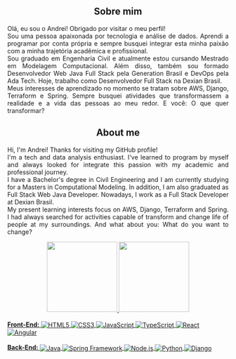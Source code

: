 <h2 align="center">Sobre mim</h2>

<p align="justify"> 
Olá, eu sou o Andrei! Obrigado por visitar o meu perfil! <br>
Sou uma pessoa apaixonada por tecnologia e análise de dados. Aprendi a programar por conta própria e sempre busquei integrar esta minha paixão com a minha trajetória acadêmica e profissional. <br>
Sou graduado em Engenharia Civil e atualmente estou cursando Mestrado em Modelagem Computacional. Além disso, também sou formado Desenvolvedor Web Java Full Stack pela Generation Brasil e DevOps pela Ada Tech. Hoje, trabalho como Desenvolvedor Full Stack na Dexian Brasil.<br>
Meus interesses de aprendizado no momento se tratam sobre AWS, Django, Terraform e Spring.
Sempre busquei atividades que transformassem a realidade e a vida das pessoas ao meu redor. E você: O que quer transformar?
</p>

<h2 align="center">About me</h2>
<p align="justify"> 
Hi, I'm Andrei! Thanks for visiting my GitHub profile! <br>
I'm a tech and data analysis enthusiast. I've learned to program by myself and always looked for integrate this passion with my academic and professional journey.<br>
I have a Bachelor's degree in Civil Engineering and I am currently studying for a Masters in Computational Modeling. In addition, I am also graduated as Full Stack Web Java Developer. Nowadays, I work as a Full Stack Developer at Dexian Brasil.<br>
My present learning interests focus on AWS, Django, Terraform and Spring.
I had always searched for activities capable of transform and change life of people at my surroundings. And what about you: What do you want to change?
</p>

<div align="center">
<a href="https://github.com/andreiflancanova">
<img height="160em" src="https://github-readme-stats.vercel.app/api/top-langs/?username=andreiflancanova&layout=compact&langs_count=10&theme=dracula&exclude_repo=PythonBasics"/>
<img height="160em" src="https://github-readme-stats.vercel.app/api?username=andreiflancanova&show_icons=true&theme=dracula&include_all_commits=true&count_private=true&exclude_repo=PythonBasics"/>
</div><br>

<div align="left">
<b>Front-End:</b> 
<img align="center" alt="HTML5" src="https://img.shields.io/badge/html5-%23E34F26.svg?style=for-the-badge&logo=html5&logoColor=white" />
<img align="center" alt="CSS3" src="https://img.shields.io/badge/css3-%231572B6.svg?style=for-the-badge&logo=css3&logoColor=white" />
<img align="center" alt="JavaScript" src="https://img.shields.io/badge/javascript-%23323330.svg?style=for-the-badge&logo=javascript&logoColor=%23F7DF1E" />
<img align="center" alt="TypeScript" src="https://img.shields.io/badge/typescript-%23007ACC.svg?style=for-the-badge&logo=typescript&logoColor=white" />
<img align="center" alt="React" src="https://img.shields.io/badge/react-%2320232a.svg?style=for-the-badge&logo=react&logoColor=%2361DAFB" />
<img align="center" alt="Angular" src="https://img.shields.io/badge/angular-%2320232a.svg?style=for-the-badge&logo=angular&logoColor=white" />
</div><br>

<div align="left">
<b>Back-End: </b>
<img align="center" alt="Java" src="https://img.shields.io/badge/java-%23ED8B00.svg?style=for-the-badge&logo=java&logoColor=white" />
<img align="center" alt="Spring Framework" src="https://img.shields.io/badge/spring-%236DB33F.svg?style=for-the-badge&logo=spring&logoColor=white" />
<img align="center" alt="Node.js" src="https://img.shields.io/badge/node.js-6DA55F?style=for-the-badge&logo=node.js&logoColor=white" />
<img align="center" alt="Python" src="https://img.shields.io/badge/python-%23ED8B00?style=for-the-badge&logo=python&logoColor=white" />
<img align="center" alt="Django" src="https://img.shields.io/badge/django-6DA55F?style=for-the-badge&logo=django&logoColor=white" />
</div><br>
